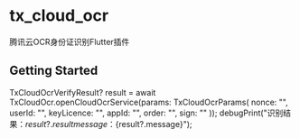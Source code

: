 # tx_cloud_ocr
腾讯云OCR身份证识别Flutter插件

## Getting Started

TxCloudOcrVerifyResult? result = await TxCloudOcr.openCloudOcrService(params: TxCloudOcrParams(
        nonce: "",
        userId: "",
        keyLicence: "",
        appId: "",
        order: "",
        sign: ""
    ));
    debugPrint("识别结果：${result?.result} message：${result?.message}");

